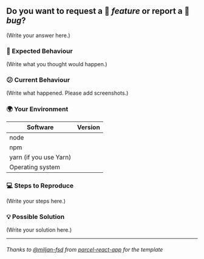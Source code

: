 ## Do you want to request a :rocket: _feature_ or report a :bug: _bug_?

(Write your answer here.)

### :thinking: Expected Behaviour

(Write what you thought would happen.)

### :confused: Current Behaviour

(Write what happened. Please add screenshots.)

### :earth_africa: Your Environment

| Software               | Version |
| ---------------------- | ------- |
| node                   |         |
| npm                    |         |
| yarn (if you use Yarn) |         |
| Operating system       |         |

### :computer: Steps to Reproduce

(Write your steps here.)

### :bulb: Possible Solution

(Write your solution here.)

---

###### Thanks to [@miljan-fsd] from [parcel-react-app] for the template

[@miljan-fsd]: https://github.com/miljan-fsd
[parcel-react-app]: https://github.com/miljan-fsd/parcel-react-app
